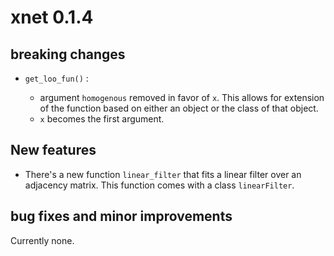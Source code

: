 # xnet 0.1.4

## breaking changes

* `get_loo_fun()` : 

    - argument `homogenous` removed in favor of `x`. This
allows for extension of the function based on either an object or
the class of that object. 
    - `x` becomes the first argument.

## New features

* There's a new function `linear_filter` that fits a linear filter over
an adjacency matrix. This function comes with a class `linearFilter`.

## bug fixes and minor improvements

Currently none.
